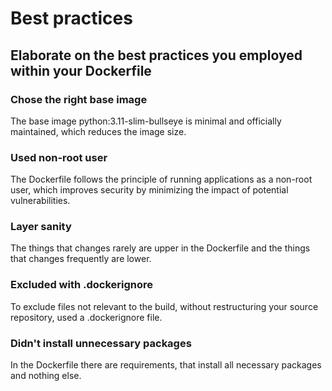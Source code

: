 # Best practices

## Elaborate on the best practices you employed within your Dockerfile

### Chose the right base image

The base image python:3.11-slim-bullseye is minimal and officially maintained, which reduces the image size.

### Used non-root user

The Dockerfile follows the principle of running applications as a non-root user, which improves security by minimizing the impact of potential vulnerabilities.

### Layer sanity

The things that changes rarely are upper in the Dockerfile and the things that changes frequently are lower.

### Excluded with .dockerignore

To exclude files not relevant to the build, without restructuring your source repository, used a .dockerignore file.

### Didn't install unnecessary packages

In the Dockerfile there are requirements, that install all necessary packages and nothing else.
